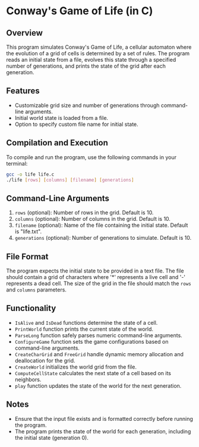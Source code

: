 # Conway's Game of Life (in C)

## Overview
This program simulates Conway's Game of Life, a cellular automaton where the evolution of a grid of cells is determined by a set of rules. The program reads an initial state from a file, evolves this state through a specified number of generations, and prints the state of the grid after each generation.

## Features
- Customizable grid size and number of generations through command-line arguments.
- Initial world state is loaded from a file.
- Option to specify custom file name for initial state.

## Compilation and Execution
To compile and run the program, use the following commands in your terminal:

```bash
gcc -o life life.c
./life [rows] [columns] [filename] [generations]
```

## Command-Line Arguments
1. `rows` (optional): Number of rows in the grid. Default is 10.
2. `columns` (optional): Number of columns in the grid. Default is 10.
3. `filename` (optional): Name of the file containing the initial state. Default is "life.txt".
4. `generations` (optional): Number of generations to simulate. Default is 10.

## File Format
The program expects the initial state to be provided in a text file. The file should contain a grid of characters where '*' represents a live cell and '-' represents a dead cell. The size of the grid in the file should match the `rows` and `columns` parameters.

## Functionality
- `IsAlive` and `IsDead` functions determine the state of a cell.
- `PrintWorld` function prints the current state of the world.
- `ParseLong` function safely parses numeric command-line arguments.
- `ConfigureGame` function sets the game configurations based on command-line arguments.
- `CreateCharGrid` and `FreeGrid` handle dynamic memory allocation and deallocation for the grid.
- `CreateWorld` initializes the world grid from the file.
- `ComputeCellState` calculates the next state of a cell based on its neighbors.
- `play` function updates the state of the world for the next generation.

## Notes
- Ensure that the input file exists and is formatted correctly before running the program.
- The program prints the state of the world for each generation, including the initial state (generation 0).